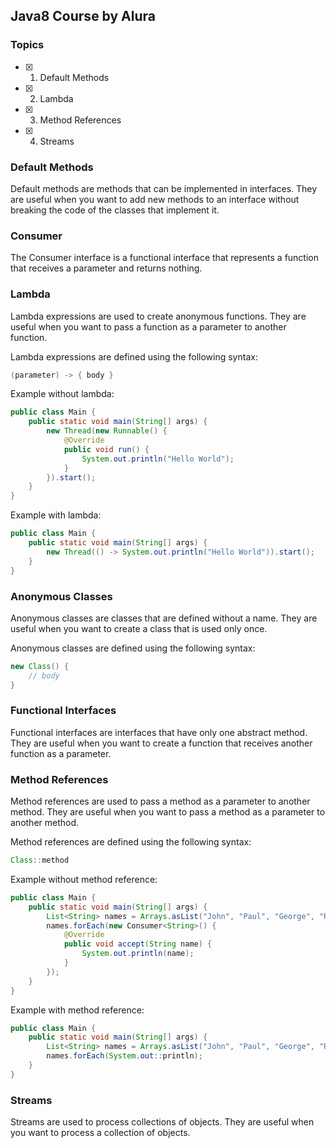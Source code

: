 ## Java8 Course by Alura

### Topics

- [x] 1. Default Methods
- [x] 2. Lambda
- [x] 3. Method References
- [x] 4. Streams

### Default Methods

Default methods are methods that can be implemented in interfaces. They are useful when you want to add new methods to an interface without breaking the code of the classes that implement it.

### Consumer

The Consumer interface is a functional interface that represents a function that receives a parameter and returns nothing.

### Lambda

Lambda expressions are used to create anonymous functions. They are useful when you want to pass a function as a parameter to another function.

Lambda expressions are defined using the following syntax:

```java
(parameter) -> { body }
```

Example without lambda:

```java
public class Main {
    public static void main(String[] args) {
        new Thread(new Runnable() {
            @Override
            public void run() {
                System.out.println("Hello World");
            }
        }).start();
    }
}
```

Example with lambda:

```java
public class Main {
    public static void main(String[] args) {
        new Thread(() -> System.out.println("Hello World")).start();
    }
}
```

### Anonymous Classes

Anonymous classes are classes that are defined without a name. They are useful when you want to create a class that is used only once.

Anonymous classes are defined using the following syntax:

```java
new Class() {
    // body
}
```

### Functional Interfaces

Functional interfaces are interfaces that have only one abstract method. They are useful when you want to create a function that receives another function as a parameter.

### Method References

Method references are used to pass a method as a parameter to another method. They are useful when you want to pass a method as a parameter to another method.

Method references are defined using the following syntax:

```java
Class::method
```

Example without method reference:

```java
public class Main {
    public static void main(String[] args) {
        List<String> names = Arrays.asList("John", "Paul", "George", "Ringo");
        names.forEach(new Consumer<String>() {
            @Override
            public void accept(String name) {
                System.out.println(name);
            }
        });
    }
}
```

Example with method reference:

```java
public class Main {
    public static void main(String[] args) {
        List<String> names = Arrays.asList("John", "Paul", "George", "Ringo");
        names.forEach(System.out::println);
    }
}
```

### Streams

Streams are used to process collections of objects. They are useful when you want to process a collection of objects.

